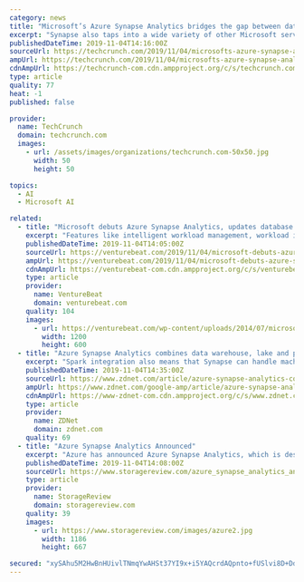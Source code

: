 ```yaml
---
category: news
title: "Microsoft’s Azure Synapse Analytics bridges the gap between data lakes and warehouses"
excerpt: "Synapse also taps into a wide variety of other Microsoft services, including Power BI and Azure Machine Learning, as well as a partner ecosystem that includes Databricks, Informatica, Accenture, Panoply, Talend, Attunity, Pragmatic Works and Adatis."
publishedDateTime: 2019-11-04T14:16:00Z
sourceUrl: https://techcrunch.com/2019/11/04/microsofts-azure-synapse-analytics-bridges-the-gap-between-data-lakes-and-warehouses/
ampUrl: https://techcrunch.com/2019/11/04/microsofts-azure-synapse-analytics-bridges-the-gap-between-data-lakes-and-warehouses/amp/
cdnAmpUrl: https://techcrunch-com.cdn.ampproject.org/c/s/techcrunch.com/2019/11/04/microsofts-azure-synapse-analytics-bridges-the-gap-between-data-lakes-and-warehouses/amp/
type: article
quality: 77
heat: -1
published: false

provider:
  name: TechCrunch
  domain: techcrunch.com
  images:
    - url: /assets/images/organizations/techcrunch.com-50x50.jpg
      width: 50
      height: 50

topics:
  - AI
  - Microsoft AI

related:
  - title: "Microsoft debuts Azure Synapse Analytics, updates database offerings"
    excerpt: "Features like intelligent workload management, workload isolation, and limitless concurrency optimize the performance of queries in real time, and deep integration with Power BI and Azure Machine Learning simplifies the sharing of cleansed and processed data."
    publishedDateTime: 2019-11-04T14:05:00Z
    sourceUrl: https://venturebeat.com/2019/11/04/microsoft-debuts-azure-synapse-analytics-updates-cognitive-services-and-database-offerings/
    ampUrl: https://venturebeat.com/2019/11/04/microsoft-debuts-azure-synapse-analytics-updates-cognitive-services-and-database-offerings/amp/
    cdnAmpUrl: https://venturebeat-com.cdn.ampproject.org/c/s/venturebeat.com/2019/11/04/microsoft-debuts-azure-synapse-analytics-updates-cognitive-services-and-database-offerings/amp/
    type: article
    provider:
      name: VentureBeat
      domain: venturebeat.com
    quality: 104
    images:
      - url: https://venturebeat.com/wp-content/uploads/2014/07/microsoft-windows-azure-rainer-stropek-flickr-e1572847917832.jpg?fit=1200%2C600&amp;strip=all
        width: 1200
        height: 600
  - title: "Azure Synapse Analytics combines data warehouse, lake and pipelines"
    excerpt: "Spark integration also means that Synapse can handle machine learning workloads, by virtue of Spark MLlib. Beyond Spark ML, Microsoft is also discussing integration with Azure Machine Learning, Power BI, Azure Data Share and applications/services that ..."
    publishedDateTime: 2019-11-04T14:35:00Z
    sourceUrl: https://www.zdnet.com/article/azure-synapse-analytics-combines-data-warehouse-lake-and-pipelines/
    ampUrl: https://www.zdnet.com/google-amp/article/azure-synapse-analytics-combines-data-warehouse-lake-and-pipelines/
    cdnAmpUrl: https://www-zdnet-com.cdn.ampproject.org/c/s/www.zdnet.com/google-amp/article/azure-synapse-analytics-combines-data-warehouse-lake-and-pipelines/
    type: article
    provider:
      name: ZDNet
      domain: zdnet.com
    quality: 69
  - title: "Azure Synapse Analytics Announced"
    excerpt: "Azure has announced Azure Synapse Analytics, which is described as a limitless analytics service that combines enterprise data warehousing with Big Data analytics to ingest, prepare, manage, and serve data for immediate BI and machine learning needs."
    publishedDateTime: 2019-11-04T14:08:00Z
    sourceUrl: https://www.storagereview.com/azure_synapse_analytics_announced
    type: article
    provider:
      name: StorageReview
      domain: storagereview.com
    quality: 39
    images:
      - url: https://www.storagereview.com/images/azure2.jpg
        width: 1186
        height: 667

secured: "xySAhu5M2HwBnHUivlTNmqYwAHSt37YI9x+i5YAQcrdAQpnto+fUSlvi8D+Dda5+W2dwl5cxIgYt3IxlHwnGIzdhci6U62E+dotLGVHRxbuwbw+pghk8VvSGLLYmwbDFBZ+NLCNrNiCSvUPG1F3xYxpr06pzdZilL3L4V9pprs4D6Y+RNph0PyZY4t/ZKSjSbUozNvNkxxDgFGVCzKiIpig90YXOJwFAGTTig+jfXsTadzqvrV187iBKJYjj9YARO9PIvDMLbpIQmzHSeo037Q==;4P67HSf4x9xSeIbykVoB0w=="
---
```


